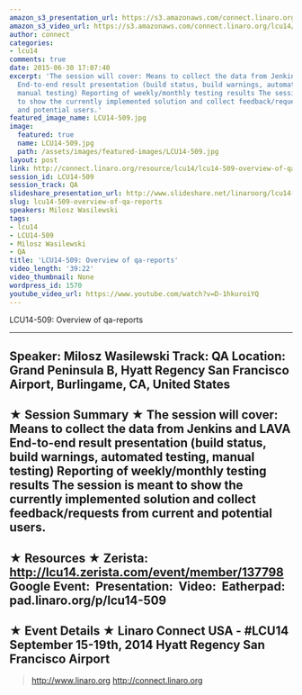 ```yaml
---
amazon_s3_presentation_url: https://s3.amazonaws.com/connect.linaro.org/hkg15/Videos/09-19-Friday/LCU14-509.pdf
amazon_s3_video_url: https://s3.amazonaws.com/connect.linaro.org/lcu14/videos/09-16-Tuesday/LCU14-509-+Overview+of+qa-reports.mp4
author: connect
categories:
- lcu14
comments: true
date: 2015-06-30 17:07:40
excerpt: 'The session will cover: Means to collect the data from Jenkins and LAVA
  End-to-end result presentation (build status, build warnings, automated testing,
  manual testing) Reporting of weekly/monthly testing results The session is meant
  to show the currently implemented solution and collect feedback/requests from current
  and potential users.'
featured_image_name: LCU14-509.jpg
image:
  featured: true
  name: LCU14-509.jpg
  path: /assets/images/featured-images/LCU14-509.jpg
layout: post
link: http://connect.linaro.org/resource/lcu14/lcu14-509-overview-of-qa-reports/
session_id: LCU14-509
session_track: QA
slideshare_presentation_url: http://www.slideshare.net/linaroorg/lcu14-509-overview-of-qa-reports
slug: lcu14-509-overview-of-qa-reports
speakers: Milosz Wasilewski
tags:
- lcu14
- LCU14-509
- Milosz Wasilewski
- QA
title: 'LCU14-509: Overview of qa-reports'
video_length: '39:22'
video_thumbnail: None
wordpress_id: 1570
youtube_video_url: https://www.youtube.com/watch?v=D-1hkuroiYQ
---
```


LCU14-509: Overview of qa-reports

---------------------------------------------------

Speaker: Milosz Wasilewski
Track: QA
Location: Grand Peninsula B, Hyatt Regency San Francisco Airport, Burlingame, CA, United States
---------------------------------------------------

★ Session Summary ★
The session will cover: Means to collect the data from Jenkins and LAVA End-to-end result presentation (build status, build warnings, automated testing, manual testing) Reporting of weekly/monthly testing results The session is meant to show the currently implemented solution and collect feedback/requests from current and potential users.
---------------------------------------------------

★ Resources ★
Zerista: http://lcu14.zerista.com/event/member/137798
Google Event: 
Presentation: 
Video: 
Eatherpad: pad.linaro.org/p/lcu14-509
---------------------------------------------------

★ Event Details ★
Linaro Connect USA -  #LCU14 
September 15-19th, 2014
Hyatt Regency San Francisco Airport
---------------------------------------------------

> http://www.linaro.org
> http://connect.linaro.org